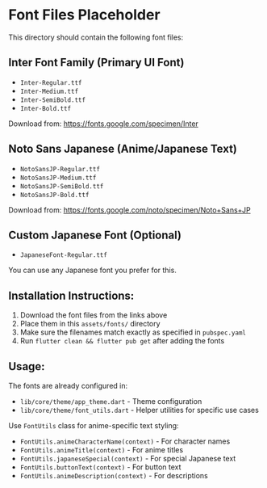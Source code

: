 # Font Files Placeholder

This directory should contain the following font files:

## Inter Font Family (Primary UI Font)
- `Inter-Regular.ttf`
- `Inter-Medium.ttf` 
- `Inter-SemiBold.ttf`
- `Inter-Bold.ttf`

Download from: https://fonts.google.com/specimen/Inter

## Noto Sans Japanese (Anime/Japanese Text)
- `NotoSansJP-Regular.ttf`
- `NotoSansJP-Medium.ttf`
- `NotoSansJP-SemiBold.ttf` 
- `NotoSansJP-Bold.ttf`

Download from: https://fonts.google.com/noto/specimen/Noto+Sans+JP

## Custom Japanese Font (Optional)
- `JapaneseFont-Regular.ttf`

You can use any Japanese font you prefer for this.

## Installation Instructions:
1. Download the font files from the links above
2. Place them in this `assets/fonts/` directory
3. Make sure the filenames match exactly as specified in `pubspec.yaml`
4. Run `flutter clean && flutter pub get` after adding the fonts

## Usage:
The fonts are already configured in:
- `lib/core/theme/app_theme.dart` - Theme configuration
- `lib/core/theme/font_utils.dart` - Helper utilities for specific use cases

Use `FontUtils` class for anime-specific text styling:
- `FontUtils.animeCharacterName(context)` - For character names
- `FontUtils.animeTitle(context)` - For anime titles  
- `FontUtils.japaneseSpecial(context)` - For special Japanese text
- `FontUtils.buttonText(context)` - For button text
- `FontUtils.animeDescription(context)` - For descriptions
